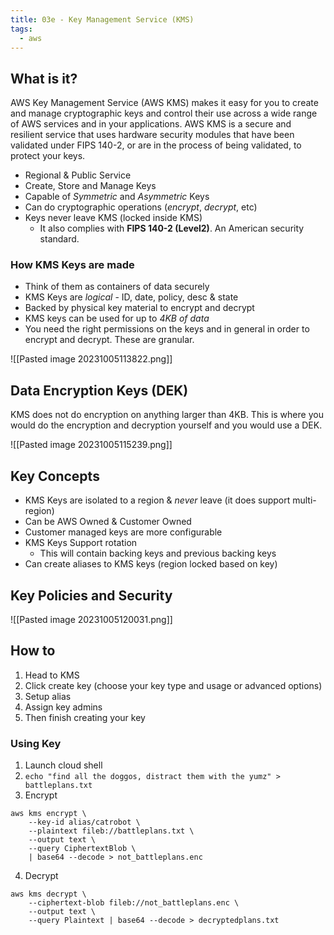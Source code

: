 ```yaml
---
title: 03e - Key Management Service (KMS)
tags:
  - aws
---
```

## What is it?

AWS Key Management Service (AWS KMS) makes it easy for you to create and manage cryptographic keys and control their use across a wide range of AWS services and in your applications. AWS KMS is a secure and resilient service that uses hardware security modules that have been validated under FIPS 140-2, or are in the process of being validated, to protect your keys.

- Regional & Public Service
- Create, Store and Manage Keys
- Capable of *Symmetric* and *Asymmetric* Keys
- Can do cryptographic operations (*encrypt*, *decrypt*, etc)
- Keys never leave KMS (locked inside KMS)
	- It also complies with **FIPS 140-2 (Level2)**. An American security standard.

### How KMS Keys are made

- Think of them as containers of data securely
- KMS Keys are *logical* - ID, date, policy, desc & state
- Backed by physical key material to encrypt and decrypt
- KMS keys can be used for up to *4KB of data*
- You need the right permissions on the keys and in general in order to encrypt and decrypt. These are granular.

![[Pasted image 20231005113822.png]]

## Data Encryption Keys (DEK)

KMS does not do encryption on anything larger than 4KB. This is where you would do the encryption and decryption yourself and you would use a DEK.

![[Pasted image 20231005115239.png]]

## Key Concepts

- KMS Keys are isolated to a region & *never* leave (it does support multi-region)
- Can be AWS Owned & Customer Owned
- Customer managed keys are more configurable
- KMS Keys Support rotation
	- This will contain backing keys and previous backing keys
- Can create aliases to KMS keys (region locked based on key)

## Key Policies and Security

![[Pasted image 20231005120031.png]]

## How to

1) Head to KMS
2) Click create key (choose your key type and usage or advanced options)
3) Setup alias
4) Assign key admins
5) Then finish creating your key

### Using Key

1) Launch cloud shell
2) `echo "find all the doggos, distract them with the yumz" > battleplans.txt`
3) Encrypt
```
aws kms encrypt \
    --key-id alias/catrobot \
    --plaintext fileb://battleplans.txt \
    --output text \
    --query CiphertextBlob \
    | base64 --decode > not_battleplans.enc 
```
4) Decrypt
```
aws kms decrypt \
    --ciphertext-blob fileb://not_battleplans.enc \
    --output text \
    --query Plaintext | base64 --decode > decryptedplans.txt
```